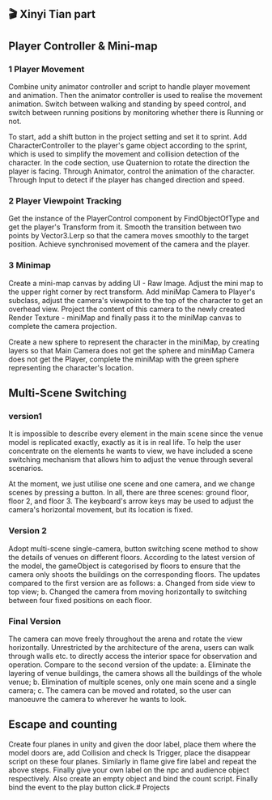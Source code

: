 ## 🎬 Xinyi Tian part
## Player Controller & Mini-map

### 1 Player Movement
Combine unity animator controller and script to handle player movement and animation. Then the animator controller is used to realise the movement 
animation. Switch between walking and standing by speed control, and switch between running positions by monitoring whether there is Running or not.

To start, add a shift button in the project setting and set it to sprint. Add CharacterController to the player's game object according to the sprint, 
which is used to simplify the movement and collision detection of the character. In the code section, use Quaternion to rotate the direction the player 
is facing. Through Animator, control the animation of the character. Through Input to detect if the player has changed direction and speed.

### 2 Player Viewpoint Tracking
Get the instance of the PlayerControl component by FindObjectOfType and get the player's Transform from it. Smooth the transition between two points by 
Vector3.Lerp so that the camera moves smoothly to the target position. Achieve synchronised movement of the camera and the player.

### 3 Minimap
Create a mini-map canvas by adding UI - Raw Image. Adjust the mini map to the upper right corner by rect transform. Add miniMap Camera to Player's 
subclass, adjust the camera's viewpoint to the top of the character to get an overhead view. Project the content of this camera to the newly created 
Render Texture - miniMap and finally pass it to the miniMap canvas to complete the camera projection.

Create a new sphere to represent the character in the miniMap, by creating layers so that Main Camera does not get the sphere and miniMap Camera does 
not get the Player, complete the miniMap with the green sphere representing the character's location.


## Multi-Scene Switching

### version1
It is impossible to describe every element in the main scene since the venue model is replicated exactly, exactly as it is in real life. To help the 
user concentrate on the elements he wants to view, we have included a scene switching mechanism that allows him to adjust the venue through several 
scenarios.

At the moment, we just utilise one scene and one camera, and we change scenes by pressing a button. In all, there are three scenes: ground floor, floor 
2, and floor 3. The keyboard's arrow keys may be used to adjust the camera's horizontal movement, but its location is fixed.

### Version 2
Adopt multi-scene single-camera, button switching scene method to show the details of venues on different floors. According to the latest version of 
the model, the gameObject is categorised by floors to ensure that the camera only shoots the buildings on the corresponding floors. The updates 
compared to the first version are as follows:
a. Changed from side view to top view;
b. Changed the camera from moving horizontally to switching between four fixed positions on each floor.

### Final Version
The camera can move freely throughout the arena and rotate the view horizontally. Unrestricted by the architecture of the arena, users can walk through 
walls etc. to directly access the interior space for observation and operation. Compare to the second version of the update:
a. Eliminate the layering of venue buildings, the camera shows all the buildings of the whole venue;
b. Elimination of multiple scenes, only one main scene and a single camera;
c. The camera can be moved and rotated, so the user can manoeuvre the camera to wherever he wants to look.


## Escape and counting

Create four planes in unity and given the door label, place them where the model doors are, add Collision and check Is Trigger, place the disappear 
script on these four planes. Similarly in flame give fire label and repeat the above steps. Finally give your own label on the npc and audience object 
respectively. Also create an empty object and bind the count script. Finally bind the event to the play button click.# Projects
